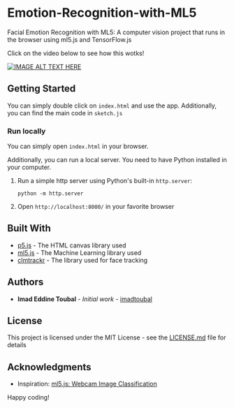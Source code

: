 # Emotion-Recognition-with-ML5

Facial Emotion Recognition with ML5: A computer vision project that runs in the browser using ml5.js and TensorFlow.js

Click on the video below to see how this wotks!

[![IMAGE ALT TEXT HERE](https://img.youtube.com/vi/onKT9OwMiMU/0.jpg)](https://www.youtube.com/watch?v=onKT9OwMiMU)

## Getting Started

You can simply double click on `index.html` and use the app. Additionally, you can find the main code in `sketch.js`

### Run locally

You can simply open `index.html` in your browser. 

Additionally, you can run a local server. You need to have Python installed in your computer.

1. Run a simple http server using Python's built-in `http.server`:
   
   ```console
   python -m http.server
   ```

2. Open `http://localhost:8000/` in your favorite browser

## Built With

* [p5.js](https://www.tensorflow.org/) - The HTML canvas library used
* [ml5.js](https://www.tensorflow.org/) - The Machine Learning library used
* [clmtrackr](https://github.com/auduno/clmtrackr) - The library used for face tracking

## Authors

* **Imad Eddine Toubal** - *Initial work* - [imadtoubal](https://github.com/imadtoubal)


## License

This project is licensed under the MIT License - see the [LICENSE.md](LICENSE.md) file for details

## Acknowledgments

* Inspiration: [ml5.js: Webcam Image Classification](https://thecodingtrain.com/Courses/ml5-beginners-guide/1.2-ml5-webcam-image-classification.html)

 Happy coding!